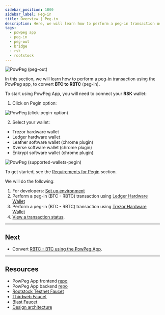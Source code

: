 ```yaml
---
sidebar_position: 1000
sidebar_label: Peg-in
title: Overview | Peg-in
description: Here, we will learn how to perform a peg-in transaction using the PowPeg App.
tags:
  - powpeg app
  - peg-in
  - peg-out
  - bridge
  - rsk
  - rootstock
---
```


![PowPeg (peg-out)](/img/resources/powpeg/pegin.gif)

In this section, we will learn how to perform a [peg-in](/resources/guides/powpeg-app/glossary/) transaction using the PowPeg app, to convert **BTC to RBTC** (peg-in).

To start using PowPeg App, you will need to connect your **RSK** wallet:

1. Click on Pegin option:

![PowPeg (click-pegin-option)](/img/resources/powpeg/pegin.png)

2. Select your wallet:

- Trezor hardware wallet
- Ledger hardware wallet
- Leather software wallet (chrome plugin)
- Xverse software wallet (chrome plugin)
- Enkrypt software wallet (chrome plugin)

![PowPeg (supported-wallets-pegin)](/img/resources/powpeg/pegin-wallets.png)

To get started, see the [Requirements for Pegin](/resources/guides/powpeg-app/prerequisites/) section.

We will do the following:

1. For developers: [Set up environment](/resources/guides/powpeg-app/prerequisites/)
2. Perform a peg-in (BTC - RBTC) transaction using [Ledger Hardware Wallet](/resources/guides/powpeg-app/pegin/ledger/)
3. Perform a peg-in (BTC - RBTC) transaction using [Trezor Hardware Wallet](/resources/guides/powpeg-app/pegin/ledger/)
4. [View a transaction status](/resources/guides/powpeg-app/pegin/status/).

----

## Next

- Convert [RBTC - BTC using the PowPeg App](/resources/guides/powpeg-app/pegout/).

----

## Resources

- PowPeg App frontend [repo](https://github.com/rsksmart/2wp-app)
- PowPeg App backend [repo](https://github.com/rsksmart/2wp-api)
- [Rootstock Testnet Faucet](https://faucet.rootstock.io/)
- [Thirdweb Faucet](https://thirdweb.com/rootstock-testnet)
- [Blast Faucet](https://blastapi.io/faucets/rootstock-testnet)
- [Design architecture](/resources/guides/powpeg-app/advanced-operations/design-architecture/)